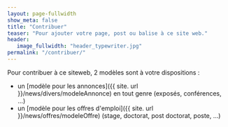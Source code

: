 ```yaml
---
layout: page-fullwidth
show_meta: false
title: "Contribuer"
teaser: "Pour ajouter votre page, post ou balise à ce site web."
header:
   image_fullwidth: "header_typewriter.jpg"
permalink: "/contribuer/"
---
```


Pour contribuer à ce siteweb, 2 modèles sont à votre dispositions :

- un [modèle pour les annonces]({{ site. url }}/news/divers/modeleAnnonce) en tout genre (exposés, conférences, ...)
- un [modèle pour les offres d'emploi]({{ site. url }}/news/offres/modeleOffre) (stage, doctorat, post doctorat, poste, ...)
